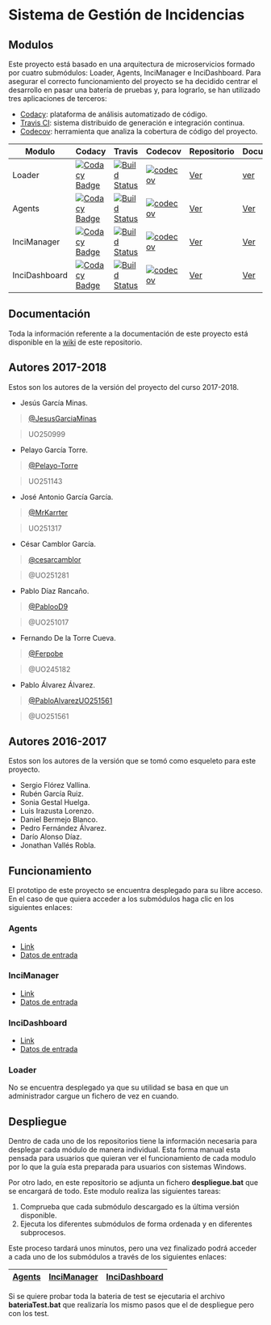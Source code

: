 # Sistema de Gestión de Incidencias #

## Modulos ##
Este proyecto está basado en una arquitectura de microservicios formado por cuatro submódulos: Loader, Agents, InciManager e InciDashboard. Para asegurar el correcto funcionamiento del proyecto se ha decidido centrar el desarrollo en pasar una batería de pruebas y, para lograrlo, se han utilizado tres aplicaciones de terceros:
* [Codacy](https://www.codacy.com/): plataforma de análisis automatizado de código.
* [Travis CI](https://travis-ci.org/): sistema distribuido de generación e integración continua.
* [Codecov](https://codecov.io/): herramienta que analiza la cobertura de código del proyecto.

| Modulo | Codacy | Travis | Codecov | Repositorio | Documentación |
| --- | --- | --- | --- | --- | --- |
| Loader | [![Codacy Badge](https://api.codacy.com/project/badge/Grade/512e4b265b9e46a5b0f47bb4ace9f262)](https://www.codacy.com/app/jelabra/Loader_e2a?utm_source=github.com&amp;utm_medium=referral&amp;utm_content=Arquisoft/Loader_e2a&amp;utm_campaign=Badge_Grade) |[![Build Status](https://travis-ci.org/Arquisoft/Loader_e2a.svg?branch=master)](https://travis-ci.org/Arquisoft/Loader_e2a) | [![codecov](https://codecov.io/gh/Arquisoft/Loader_e2a/branch/master/graph/badge.svg)](https://codecov.io/gh/Arquisoft/Loader_e2a) |  [Ver](https://github.com/Arquisoft/Loader_e2a) | [ver](https://github.com/Arquisoft/inci_e2a/wiki/Vistas#Loader) |
| Agents | [![Codacy Badge](https://api.codacy.com/project/badge/Grade/62678ef56d424b1cb7b719e3d279ba67)](https://www.codacy.com/app/jelabra/Agents_e2a?utm_source=github.com&amp;utm_medium=referral&amp;utm_content=Arquisoft/Agents_e2a&amp;utm_campaign=Badge_Grade) |[![Build Status](https://travis-ci.org/Arquisoft/Agents_e2a.svg?branch=master)](https://travis-ci.org/Arquisoft/Agents_e2a) |[![codecov](https://codecov.io/gh/Arquisoft/Agents_e2a/branch/master/graph/badge.svg)](https://codecov.io/gh/Arquisoft/Agents_e2a) | [Ver](https://github.com/Arquisoft/Agents_e2a) | [Ver](https://github.com/Arquisoft/inci_e2a/wiki/Vistas#Agents) |
| InciManager | [![Codacy Badge](https://api.codacy.com/project/badge/Grade/7f82a6aac6f3414f82dfc247aa78d98e)](https://www.codacy.com/app/JesusGarciaMinas/InciManager_e2a?utm_source=github.com&amp;utm_medium=referral&amp;utm_content=Arquisoft/InciManager_e2a&amp;utm_campaign=Badge_Grade) |[![Build Status](https://travis-ci.org/Arquisoft/Agents_e2a.svg?branch=master)](https://travis-ci.org/Arquisoft/InciManager_e2a) |[![codecov](https://codecov.io/gh/Arquisoft/InciManager_e2a/branch/master/graph/badge.svg)](https://codecov.io/gh/Arquisoft/InciManager_e2a) | [Ver](https://github.com/Arquisoft/InciManager_e2a) | [Ver](https://github.com/Arquisoft/inci_e2a/wiki/Vistas#InciManager) |
| InciDashboard | [![Codacy Badge](https://api.codacy.com/project/badge/Grade/5a963e9cc71c4f0c951250172abd6d15)](https://www.codacy.com/app/PablooD9/InciDashboard_e2a?utm_source=github.com&amp;utm_medium=referral&amp;utm_content=Arquisoft/InciDashboard_e2a&amp;utm_campaign=Badge_Grade) |[![Build Status](https://travis-ci.org/Arquisoft/InciDashboard_e2a.svg?branch=master)](https://travis-ci.org/Arquisoft/InciDashboard_e2a) |[![codecov](https://codecov.io/gh/Arquisoft/InciDashboard_e2a/branch/master/graph/badge.svg)](https://codecov.io/gh/Arquisoft/InciDashboard_e2a) | [Ver](https://github.com/Arquisoft/InciDashboard_e2a) | [Ver](https://github.com/Arquisoft/inci_e2a/wiki/Vistas#InciDashboard) |
## Documentación ##

Toda la información referente a la documentación de este proyecto está disponible en la [wiki](https://github.com/Arquisoft/inci_e2a/wiki) de este repositorio.

## Autores 2017-2018 ##

Estos son los autores de la versión del proyecto del curso 2017-2018.

+ Jesús García Minas.
> [@JesusGarciaMinas](https://github.com/JesusGarciaMinas)

> UO250999

+ Pelayo García Torre.
> [@Pelayo-Torre](https://github.com/Pelayo-Torre)

> UO251143

+ José Antonio García García.
> [@MrKarrter](https://github.com/MrKarrter)

> UO251317

+ César Camblor García.
> [@cesarcamblor](https://github.com/cesarcamblor)

> @UO251281

+ Pablo Díaz Rancaño.
> [@PablooD9](https://github.com/PablooD9)

> @UO251017

+ Fernando De la Torre Cueva.
> [@Ferpobe](https://github.com/ferpobe)

> @UO245182

+ Pablo Álvarez Álvarez.
> [@PabloAlvarezUO251561](https://github.com/PabloAlvarezUO251561)

> @UO251561

## Autores 2016-2017 ##

Estos son los autores de la versión que se tomó como esqueleto para este proyecto.

+ Sergio Flórez Vallina.
+ Rubén García Ruiz. 
+ Sonia Gestal Huelga.
+ Luis Irazusta Lorenzo.
+ Daniel Bermejo Blanco.
+ Pedro Fernández Álvarez.
+ Darío Alonso Díaz.
+ Jonathan Vallés Robla.

## Funcionamiento ##
El prototipo de este proyecto se encuentra desplegado para su libre acceso. En el caso de que quiera acceder a los submódulos haga clic en los siguientes enlaces:

### Agents ###
* [Link](http://35.180.34.205:8070)
* [Datos de entrada](https://github.com/Arquisoft/Agents_e2a/blob/master/README.md#DatosEntrada)

### InciManager ###
* [Link](http://52.47.153.181:8085)
* [Datos de entrada](https://github.com/Arquisoft/InciManager_e2a/blob/master/README.md#DatosEntrada)

### InciDashboard ###
* [Link](http://35.180.43.248:8090)
* [Datos de entrada](https://github.com/Arquisoft/InciDashboard_e2a/blob/master/README.md#DatosEntrada)

### Loader ###
No se encuentra desplegado ya que su utilidad se basa en que un administrador cargue un fichero de vez en cuando.

## Despliegue ##
Dentro de cada uno de los repositorios tiene la información necesaria para desplegar cada módulo de manera individual. Esta forma manual esta pensada para usuarios que quieran ver el funcionamiento de cada modulo por lo que la guía esta preparada para usuarios con sistemas Windows.

Por otro lado, en este repositorio se adjunta un fichero **despliegue.bat** que se encargará de todo. Este modulo realiza las siguientes tareas:
1.	Comprueba que cada submódulo descargado es la última versión disponible.
2.	Ejecuta los diferentes submódulos de forma ordenada y en diferentes subprocesos.

Este proceso tardará unos minutos, pero una vez finalizado podrá acceder a cada uno de los submódulos a través de los siguientes enlaces:

|[Agents](http://localhost:8070) | [InciManager](http://localhost:8085) | [InciDashboard](http://localhost:8090) |
|--|--|--|

Si se quiere probar toda la bateria de test se ejecutaria el archivo **bateriaTest.bat** que realizaría los mismo pasos que el de despliegue pero con los test.
